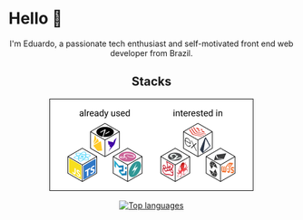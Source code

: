 # Hello 👋

<p align="center">I'm Eduardo, a passionate tech enthusiast and self-motivated front end web developer from Brazil.</p>

<h2 align="center">Stacks</h2>

<p align="center">
  <img src="cube-techs.png" alt="technologies">
</p>

<p align="center">
  <a href="https://github.com/anuraghazra/github-readme-stats">
    <img src="https://github-readme-stats.vercel.app/api/top-langs/?username=EduardoReisUX&layout=compact" alt="Top languages">
  </a>
</p>
